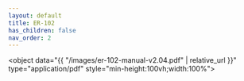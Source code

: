 ```yaml
---
layout: default
title: ER-102
has_children: false
nav_order: 2
---
```


<object data="{{ "/images/er-102-manual-v2.04.pdf" | relative_url }}" type="application/pdf" style="min-height:100vh;width:100%"></object>
